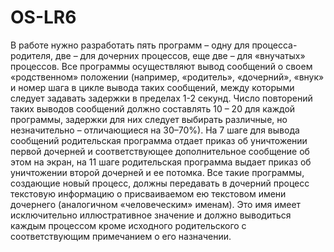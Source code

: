 # OS-LR6

В работе нужно разработать пять программ – одну для процесса-родителя, две – для дочерних процессов, еще две – для «внучатых» процессов. Все программы осуществляют вывод сообщений о своем «родственном»
положении (например, «родитель», «дочерний», «внук» и номер шага в цикле
вывода таких сообщений, между которыми следует задавать задержки в пределах 1-2 секунд. Число повторений таких выводов сообщений должно составлять 10 – 20 для каждой программы, задержки для них следует выбирать различные, но незначительно – отличающиеся на 30–70%). На 7 шаге для вывода
сообщений родительская программа отдает приказ об уничтожении первой дочерней и соответствующее дополнительное сообщение об этом на экран, на 11
шаге родительская программа выдает приказ об уничтожении второй дочерней
и ее потомка. Все такие программы, создающие новый процесс, должны передавать в дочерний процесс текстовую информацию о присваиваемом ею текстовом имени дочернего (аналогичном «человеческим» именам). Это имя имеет исключительно иллюстративное значение и должно выводиться каждым
процессом кроме исходного родительского с соответствующим примечанием о
его назначении.
